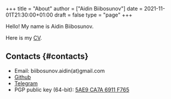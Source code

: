 +++
title = "About"
author = ["Aidin Biibosunov"]
date = 2021-11-01T21:30:00+01:00
draft = false
type = "page"
+++

Hello! My name is Aidin Biibosunov.

Here is my [CV](/pdf_files/cv.pdf).


## Contacts {#contacts}

-   Email: biibosunov.aidin(at)gmail.com
-   [Github](https://github.com/aidinbii)
-   [Telegram](https://t.me/aidinbii)
-   PGP public key (64-bit): [5AE9 CA7A 6911 F765](/main_public.key)
